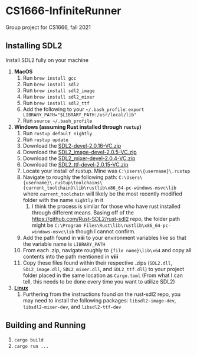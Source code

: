# CS1666-InfiniteRunner
Group project for CS1666, fall 2021

## Installing SDL2

Install SDL2 fully on your machine
1. **MacOS**
    1. Run `brew install gcc` 
    2. Run `brew install sdl2` 
    3. Run `brew install sdl2_image` 
    4. Run `brew install sdl2_mixer` 
    5. Run `brew install sdl2_ttf` 
    6. Add the following to your `~/.bash_profile`: `export LIBRARY_PATH="$LIBRARY_PATH:/usr/local/lib"`
    7. Run `source ~/.bash_profile`
2. **Windows (assuming Rust installed through `rustup`)**
    1. Run `rustup default nightly`
    2. Run `rustup update`
    3. Download the [SDL2-devel-2.0.16-VC.zip](https://www.libsdl.org/download-2.0.php)
    4. Download the [SDL2_image-devel-2.0.5-VC.zip](https://www.libsdl.org/projects/SDL_image/)
    5. Download the [SDL2_mixer-devel-2.0.4-VC.zip](https://www.libsdl.org/projects/SDL_mixer/)
    6. Download the [SDL2_ttf-devel-2.0.15-VC.zip](https://www.libsdl.org/projects/SDL_ttf/)
    7. Locate your install of rustup. Mine was `C:\Users\{username}\.rustup`
    8. Navigate to roughly the following path: `C:\Users\{username}\.rustup\toolchains\{current_toolchain}\lib\rustlib\x86_64-pc-windows-msvc\lib` where `current_toolchain` will likely be the most recently modified folder with the name `nightly` in it
        1. I think the process is similar for those who have rust installed through different means. Basing off of the https://github.com/Rust-SDL2/rust-sdl2 repo, the folder path might be `C:\Program Files\Rust\lib\rustlib\x86_64-pc-windows-msvc\lib` though I cannot confirm.
    10. Add the path found in **viii** to your environment variables like so that the variable name is `LIBRARY_PATH`
    11. From each .zip, navigate roughly to `{file name}\lib\x64` and copy all contents into the path mentioned in **viii**
    12. Copy these files found within their respective .zips (`SDL2.dll`, `SDL2_image.dll`, `SDL2_mixer.dll`, and `SDL2_ttf.dll`) to your project folder placed in the same location as `Cargo.toml` (From what I can tell, this needs to be done every time you want to utilize SDL2)
3. **[Linux](https://github.com/Rust-SDL2/rust-sdl2#linux)**
    1. Furthering from the instructions found on the rust-sdl2 repo, you may need to install the following packages: `libsdl2-image-dev`, `libsdl2-mixer-dev`, and `libsdl2-ttf-dev`

## Building and Running 

1. `cargo build`
2. `cargo run ...`
